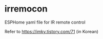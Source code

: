 # irremocon

ESPHome yaml file for IR remote control

Refer to https://imky.tistory.com/71 (in Korean) 
